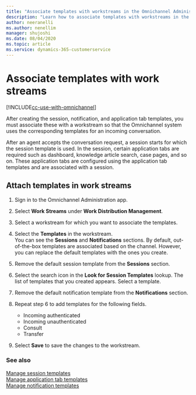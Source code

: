 ```yaml
---
title: "Associate templates with workstreams in the Omnichannel Administration app | MicrosoftDocs"
description: "Learn how to associate templates with workstreams in the Omnichannel Administration app"
author: neeranelli
ms.author: nenellim
manager: shujoshi
ms.date: 08/04/2020
ms.topic: article
ms.service: dynamics-365-customerservice
---
```


# Associate templates with work streams

[!INCLUDE[cc-use-with-omnichannel](../../includes/cc-use-with-omnichannel.md)]

After creating the session, notification, and application tab templates, you must associate these with a workstream so that the Omnichannel system uses the corresponding templates for an incoming conversation.

After an agent accepts the conversation request, a session starts for which the session template is used. In the session, certain application tabs are required such as dashboard, knowledge article search, case pages, and so on. These application tabs are configured using the application tab templates and are associated with a session.

## Attach templates in work streams

1. Sign in to the Omnichannel Administration app.

2. Select **Work Streams** under **Work Distribution Management**.

3. Select a workstream for which you want to associate the templates.

4. Select the **Templates** in the workstream. <br> You can see the **Sessions** and **Notifications** sections. By default, out-of-the-box templates are associated based on the channel. However, you can replace the default templates with the ones you create.

5. Remove the default session template from the **Sessions** section.

6. Select the search icon in the **Look for Session Templates** lookup. The list of templates that you created appears. Select a template.

7. Remove the default notification template from the **Notifications** section.

8. Repeat step 6 to add templates for the following fields.

    - Incoming authenticated
    - Incoming unauthenticated
    - Consult
    - Transfer

9. Select **Save** to save the changes to the workstream.

### See also

[Manage session templates](session-templates.md)  
[Manage application tab templates](application-tab-templates.md)  
[Manage notification templates](notification-templates.md)  
